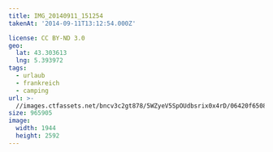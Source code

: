 ```yaml
---
title: IMG_20140911_151254
takenAt: '2014-09-11T13:12:54.000Z'

license: CC BY-ND 3.0
geo:
  lat: 43.303613
  lng: 5.393972
tags:
  - urlaub
  - frankreich
  - camping
url: >-
  //images.ctfassets.net/bncv3c2gt878/5WZyeV5SpOUdbsrix0x4rD/06420f65089be54811b573cb292237f1/img_20140911_151254_28312890255_o
size: 965905
image:
  width: 1944
  height: 2592
---
```

